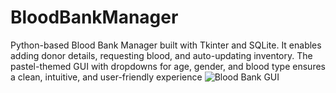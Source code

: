 # BloodBankManager
Python-based Blood Bank Manager built with Tkinter and SQLite. It enables adding donor details, requesting blood, and auto-updating inventory. The pastel-themed GUI with dropdowns for age, gender, and blood type ensures a clean, intuitive, and user-friendly experience
![Blood Bank GUI](images/gui_screenshot.png)

